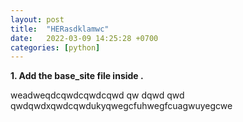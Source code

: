 ```yaml
---
layout: post
title:  "HERasdklamwc"
date:   2022-03-09 14:25:28 +0700
categories: [python]
---
```




**1. Add the base_site file inside .**

weadweqdcqwdcqwdcqwd qw dqwd qwd qwdqwdxqwdcqwdukyqwegcfuhwegfcuagwuyegcwe
